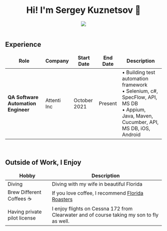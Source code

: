 <!---------------------------------Header------------------------------>

<div align="center">
    <h1>
        Hi! I'm Sergey Kuznetsov 👋
    </h1>
</div>


<!-------------------------------Social links--------------------------->

<div align="center">
	<a target="_blank" href="https://www.linkedin.com/in/sergey-kuznetsov-qa-automation/"><img src="https://img.shields.io/badge/-LinkedIn-0077B5?style=for-the-badge&logo=Linkedin&logoColor=white"></img></a>

</div>

<br>

<div align="left">
	<h2>Experience</h2>
<table>
  <thead align="center">
    <tr border: none;>
      <td><b>Role</b></td>
      <td><b>Company</b></td>
      <td><b>Start Date</b></td>
      <td><b>End Date</b></td>
      <td><b>Description</b></td>
    </tr>
  </thead>
	
  <tbody align="left">
  <tr>
                <td><b>QA Software Automation Engineer</b></td>
                <td>Attenti Inc</td>
                <td>October 2021</td>
                <td>Present</td>
                <td>• Building test automation framework<br> • Selenium, c#, SpecFlow, API, MS DB <br> • Appium, Java, Maven, Cucumber, API, MS DB, iOS, Android <br>
                </td>
</tr>

    
  </tbody>
</table>
</div>

<br>

<div align="left">
    <h2>Outside of Work, I Enjoy</h2>
    <table>
        <thead align="center">
            <tr border: none;>
                <td><b>Hobby</b></td>
                <td><b>Description</b></td>
            </tr>
        </thead>
        <tbody align="left">
            <tr>
                <td>Diving</td>
                <td>
                    Diving with my wife in beautiful Florida</a>
                </td>
            </tr>
            <tr>
                <td>Brew Different Coffees ☕️</td>
                <td>
                    If you love coffee, I recommend <a href="https://deepoceanroastery.com">Florida Roasters</a>
                </td>
            </tr>
            <tr>
                <td>Having private pilot license</td>
                <td>
                    I enjoy flights on Cessna 172 from Clearwater and of course taking my son to fly as well. 
                </td>
            </tr>



</div>

